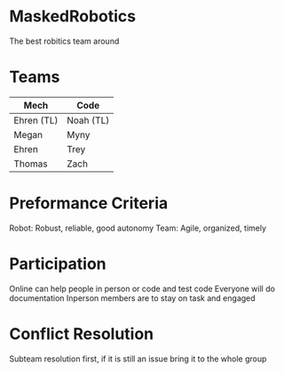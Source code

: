 # MaskedRobotics
The best robitics team around


# Teams
| Mech  | Code |
| ------------- | ------------- |
| Ehren (TL) | Noah (TL) |
| Megan | Myny |
| Ehren | Trey |
| Thomas | Zach |

# Preformance Criteria
Robot: Robust, reliable, good autonomy
Team: Agile, organized, timely

# Participation
Online can help people in person or code and test code
Everyone will do documentation
Inperson members are to stay on task and engaged

# Conflict Resolution
Subteam resolution first, if it is still an issue bring it to the whole group
